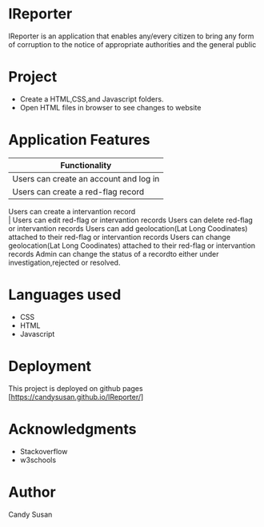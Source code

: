 # IReporter

 IReporter is an application that enables any/every citizen to bring any form of corruption to the notice of appropriate authorities and the general public

# Project

- Create a HTML,CSS,and Javascript folders.
- Open HTML files in browser to see changes to website


# Application Features

	                      
| Functionality                                         
| -------------                          
| Users can create an account and log in                     
| Users can create a red-flag record    
  Users can create a intervantion record                   
| Users can edit red-flag or intervantion records
  Users can delete red-flag or intervantion records
  Users can add geolocation(Lat Long Coodinates) attached to their red-flag or intervantion records
  Users can change geolocation(Lat Long Coodinates) attached to their red-flag or intervantion records
  Admin can change the status of a recordto either under investigation,rejected or resolved.
                

# Languages used

- CSS
- HTML
- Javascript


# Deployment

This project is deployed on github pages [https://candysusan.github.io/IReporter/]

# Acknowledgments

- Stackoverflow 
- w3schools 


# Author

Candy Susan
